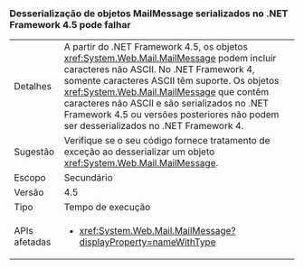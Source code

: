 ### <a name="deserialization-of-mailmessage-objects-serialized-under-the-net-framework-45-may-fail"></a>Desserialização de objetos MailMessage serializados no .NET Framework 4.5 pode falhar

|   |   |
|---|---|
|Detalhes|A partir do .NET Framework 4.5, os objetos <xref:System.Web.Mail.MailMessage> podem incluir caracteres não ASCII. No .NET Framework 4, somente caracteres ASCII têm suporte. Os objetos <xref:System.Web.Mail.MailMessage> que contêm caracteres não ASCII e são serializados no .NET Framework 4.5 ou versões posteriores não podem ser desserializados no .NET Framework 4.|
|Sugestão|Verifique se o seu código fornece tratamento de exceção ao desserializar um objeto <xref:System.Web.Mail.MailMessage>.|
|Escopo|Secundário|
|Versão|4.5|
|Tipo|Tempo de execução|
|APIs afetadas|<ul><li><xref:System.Web.Mail.MailMessage?displayProperty=nameWithType></li></ul>|

